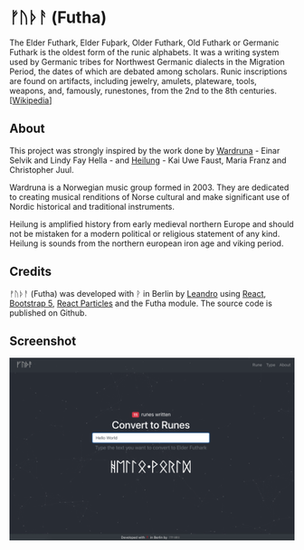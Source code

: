 # ᚠᚢᚦᚨ (Futha)

The Elder Futhark, Elder Fuþark, Older Futhark, Old Futhark or Germanic Futhark is the oldest form of the runic alphabets. It was a writing system used by Germanic tribes for Northwest Germanic dialects in the Migration Period, the dates of which are debated among scholars. Runic inscriptions are found on artifacts, including jewelry, amulets, plateware, tools, weapons, and, famously, runestones, from the 2nd to the 8th centuries. [[Wikipedia](https://en.wikipedia.org/wiki/Elder_Futhark)]

## About
This project was strongly inspired by the work done by [Wardruna](http://www.wardruna.com) - Einar Selvik and Lindy Fay Hella - and [Heilung](https://heilung.bandcamp.com/) - Kai Uwe Faust, Maria Franz and Christopher Juul.

Wardruna is a Norwegian music group formed in 2003\. They are dedicated to creating musical renditions of Norse cultural and make significant use of Nordic historical and traditional instruments.

Heilung is amplified history from early medieval northern Europe and should not be mistaken for a modern political or religious statement of any kind. Heilung is sounds from the northern european iron age and viking period.

## Credits

ᚠᚢᚦᚨ (Futha) was developed with ᚹ in Berlin by [Leandro](https://leandro.berlin) using [React](https://reactjs.org/), [Bootstrap 5](https://getbootstrap.com/), [React Particles](https://github.com/Wufe/react-particles-js) and the Futha module. The source code is published on Github.

## Screenshot
<img src="./futha.png">
